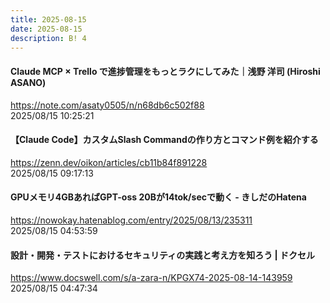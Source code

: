 ```yaml
---
title: 2025-08-15
date: 2025-08-15
description: B! 4
---
```


#### Claude MCP × Trello で進捗管理をもっとラクにしてみた｜浅野 洋司 (Hiroshi ASANO)
https://note.com/asaty0505/n/n68db6c502f88<br>
2025/08/15 10:25:21<br>


#### 【Claude Code】カスタムSlash Commandの作り方とコマンド例を紹介する
https://zenn.dev/oikon/articles/cb11b84f891228<br>
2025/08/15 09:17:13<br>


#### GPUメモリ4GBあればGPT-oss 20Bが14tok/secで動く - きしだのHatena
https://nowokay.hatenablog.com/entry/2025/08/13/235311<br>
2025/08/15 04:53:59<br>


#### 設計・開発・テストにおけるセキュリティの実践と考え方を知ろう | ドクセル
https://www.docswell.com/s/a-zara-n/KPGX74-2025-08-14-143959<br>
2025/08/15 04:47:34<br>



